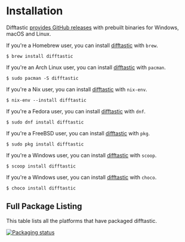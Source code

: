 # Installation

Difftastic [provides GitHub
releases](https://github.com/Wilfred/difftastic/releases) with
prebuilt binaries for Windows, macOS and Linux.

If you're a Homebrew user, you can install
[difftastic](https://formulae.brew.sh/formula/difftastic) with `brew`.

```
$ brew install difftastic
```

If you're an Arch Linux user, you can install
[difftastic](https://archlinux.org/packages/extra/x86_64/difftastic/)
with `pacman`.

```
$ sudo pacman -S difftastic
```

If you're a Nix user, you can install
[difftastic](https://github.com/NixOS/nixpkgs/blob/master/pkgs/tools/text/difftastic/default.nix)
with `nix-env`.

```
$ nix-env --install difftastic
```

If you're a Fedora user, you can install [difftastic](https://packages.fedoraproject.org/pkgs/rust-difftastic/difftastic/) with `dnf`.

```
$ sudo dnf install difftastic
```

If you're a FreeBSD user, you can install
[difftastic](https://www.freshports.org/textproc/difftastic/)
with `pkg`.
```
$ sudo pkg install difftastic
```

If you're a Windows user, you can install
[difftastic](https://scoop.sh/#/apps?q=difftastic)
with `scoop`.
```
$ scoop install difftastic
```

If you're a Windows user, you can install
[difftastic](https://community.chocolatey.org/packages/difftastic)
with `choco`.
```
$ choco install difftastic
```

## Full Package Listing

This table lists all the platforms that have packaged difftastic.

[![Packaging status](https://repology.org/badge/vertical-allrepos/difftastic.svg)](https://repology.org/project/difftastic/versions)

